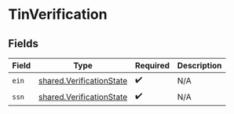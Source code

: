 # TinVerification


## Fields

| Field                                                                       | Type                                                                        | Required                                                                    | Description                                                                 |
| --------------------------------------------------------------------------- | --------------------------------------------------------------------------- | --------------------------------------------------------------------------- | --------------------------------------------------------------------------- |
| `ein`                                                                       | [shared.VerificationState](../../../sdk/models/shared/verificationstate.md) | :heavy_check_mark:                                                          | N/A                                                                         |
| `ssn`                                                                       | [shared.VerificationState](../../../sdk/models/shared/verificationstate.md) | :heavy_check_mark:                                                          | N/A                                                                         |